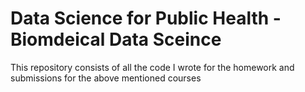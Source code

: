 # Data Science for Public Health - Biomdeical Data Sceince
 This repository consists of all the code I wrote for the homework and submissions for the above mentioned courses
